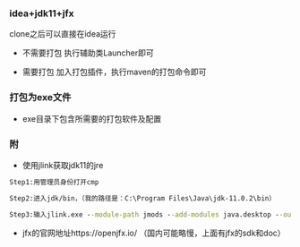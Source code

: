 ### idea+jdk11+jfx
clone之后可以直接在idea运行
- 不需要打包
执行辅助类Launcher即可

- 需要打包
加入打包插件，执行maven的打包命令即可

### 打包为exe文件
- exe目录下包含所需要的打包软件及配置
### 附
- 使用jlink获取jdk11的jre
```cmd
Step1:用管理员身份打开cmp 

Step2:进入jdk/bin，（我的路径是：C:\Program Files\Java\jdk-11.0.2\bin）

Step3:输入jlink.exe --module-path jmods --add-modules java.desktop --output jre
```
- jfx的官网地址https://openjfx.io/  （国内可能略慢，上面有jfx的sdk和doc）